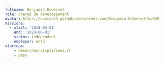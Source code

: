```yaml
---
fullname: Benjamin Doberset
role: Chargé de développement
avatar: https://avatars3.githubusercontent.com/Benjamin-Doberset?s=600
missions:
  - start: '2018-03-01'
    end: '2020-06-01'
    status: independent
    employer: octo
startups:
    - demarches-simplifiees.fr
    - peps 
---
```

